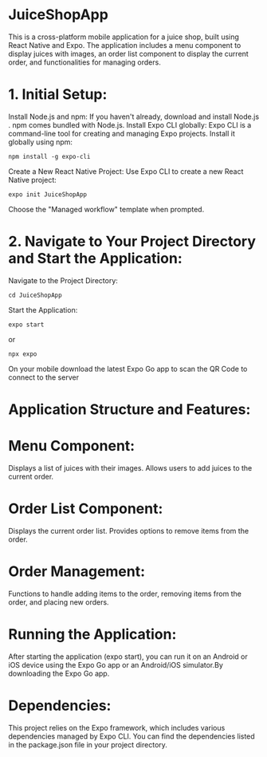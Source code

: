# JuiceShopApp
This is a cross-platform mobile application for a juice shop, built using React Native and Expo. The application includes a menu component to display juices with images, an order list component to display the current order, and functionalities for managing orders.

# 1. Initial Setup:

Install Node.js and npm: If you haven't already, download and install Node.js . npm comes bundled with Node.js.
Install Expo CLI globally: Expo CLI is a command-line tool for creating and managing Expo projects. Install it globally using npm:
```
npm install -g expo-cli
```

Create a New React Native Project: Use Expo CLI to create a new React Native project:
```
expo init JuiceShopApp
```
Choose the "Managed workflow" template when prompted.

# 2. Navigate to Your Project Directory and Start the Application:
Navigate to the Project Directory:
```
cd JuiceShopApp
```

Start the Application:
```
expo start 
```
or
```
npx expo
```

On your mobile download the latest Expo Go app to scan the QR Code to connect to the server

# Application Structure and Features:
# Menu Component:
Displays a list of juices with their images.
Allows users to add juices to the current order.

# Order List Component:
Displays the current order list.
Provides options to remove items from the order.

# Order Management:
Functions to handle adding items to the order, removing items from the order, and placing new orders.

# Running the Application:
After starting the application (expo start), you can run it on an Android or iOS device using the Expo Go app or an Android/iOS simulator.By downloading the Expo Go app.

# Dependencies:
This project relies on the Expo framework, which includes various dependencies managed by Expo CLI. You can find the dependencies listed in the package.json file in your project directory.

